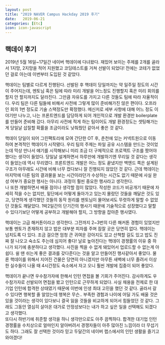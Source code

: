 ```yaml
---
layout: post
title: "2019 NAVER Campus Hackday 2019 후기"
date:   2019-06-21
categories: [Etc]
icon: icon-javascript
---
```


## 핵데이 후기

2019년 5월 16일~17일간 네이버 핵데이에 다녀왔다. 재밌어 보이는 주제를 2개를 골라서 1지망, 2지망을 적어 지원했고 코딩테스트를 거쳐 선발이 되었다! 전에는 코테가 없었던 걸로 아는데 이번부터 도입된 것 같았다.

핵데이는 팀별로 다르게 진행된다. 선발된 후 핵데이 당일까지는 약 일주일 정도의 시간이 주어지는데, 멘토님 혹은 팀에 따라 미리 개발을 어느정도 진행할지 혹은 미리 회의를 할지 안 할지까지도 달라진다. 그만큼 자유도를 가지고 다른 것들도 팀에 따라 자율적이다. 우리 팀은 다른 팀들에 비해서 사전에 그렇게 많이 준비해가진 않은 편이다. 오프라인 회의 1번 정도로 기술 스택정도만 확정했다. 메신저로 세부 사항에 대해 어느 정도 이야기만 나누고, 나는 프론트엔드를 담당하게 되어 개인적으로 개발 환경만 boilerplate를 만들어 준비해 갔다. 아무리 사전에 적게 하는 팀이어도 개발 환경정도는 셋팅해가는 게 당일날 삽질할 확률을 조금이라도 낮춰줬던 같아서 좋은 것 같다.

핵데이 당일이 되어 그린팩토리에 모여 간단한 OT 후, 춘천에 있는 커넥트원으로 이동하여 본격적인 핵데이가 시작됐다. 우리 팀의 주제는 파일 공유 시스템을 만드는 것이었는데 막상 만나서 얘기를 시작해보니 미리 조금 더 구체적으로 프로젝트 구조를 짰어야 했다는 생각이 들었다. 당일날 설계하면서 하루만에 개발하기엔 무리일 것 같다는 생각이 들었는데 역시 무리였다. 프론트엔드 개발은 어느 정도 끝냈지만 백엔드 쪽은 설계된 구조가 아무래도 시간에 비해 너무 컸다보니 잘 진행되지 않았던 것 같다. 근데 핵데이는 마지막에 다른 팀의 결과물을 보는 시간이라던가 수상하는 시간도 없기 때문에 사실 완성 여부가 중요한 행사는 아니다. 과정이 훨씬 중요한 행사라고 생각한다.  
나 또한 개발하면서 배울 점이나 생각할 점이 많았다. 작성한 코드가 비공개기 때문에 자세히 적을 수는 없지만, 밑단에서 어떻게 돌아가고 있는지 몰랐던 것들을 깨달은 것도 있고, 당연하게 생각했던 것들의 동작 원리를 멘토님이 물어보셔도 뚜렷하게 말할 수 없었던 것들도 깨달았다. 1박2일간의 단기간의 행사기 때문에 기술적으로 성장했다고 말할 수 있다기보단 어떻게 공부하고 개발해야 할지, 그 방향을 잡아준 행사였다.

핵데이는 고급 해커톤이라고 생각한다. 그전까지 2~3번의 다른 해커톤 경험이 있었지만 보통 멘토가 존재하지 않고 밥은 대부분 피자를 주며 잠잘 곳은 당연히 없다. 핵데이는 넘치도록 다 있다. 조금 걸으면 엄청 큰 귀여운 강아지도 있고 산책할 길도 있고 밥도 진짜 잘 나오고 숙소도 주는데 심지어 좋다! 날로 높아진다는 핵데이 경쟁률의 이유 중 하나가 되기에 충분하다고 생각했다. 사진을 찍을 수 없게 돼있어서 업로드할 수 없는게 아쉽다. 쉴 땐 쉬는게 좋은 결과를 갖다준다는 것을 알고 만들어진 행사같아서 좋았다. 물론 핵데이를 위해서 지어진 건물은 당연히 아니겠지만 아무튼 새벽에 너무 졸려서 이상한 실수들이 나올 때 4시간정도 숙소에서 자고 오니 훨씬 개발에 집중이 되어 좋았다. 

핵데이가 끝나면 우수참가자에 한해서 인턴 면접을 볼 기회가 주어진다. 감사하게도 우수참가자로 선발되어 면접을 봤고 인턴으로 근무하게 되었다. 사실 채용을 전제로 한 대기업 인턴에 합격한 상태였기 때문에 이번에 인생 최대 고민을 했던 것 같다. 골라서 갈 수 있다면 행복할 줄 알았는데 행복은 무슨.. 부족한 경험과 나이에 어딜 가도 배울 것은 있을 것이라는 생각이 있다보니 결국 잃을 것들을 비교하게 되어서 힘들었던 것 같다. 그래도 그동안 열심히 살아온 대가로 안정성보다는 내가 하고 싶은 일을 선택해도 되겠다고 생각했다.  
또다시 하반기에 취준할 생각을 하니 생각만으로도 아주 끔찍하다. 합격한 대기업 인턴 경쟁률을 수치상으로 얼마인지 알아버려서 경쟁자들이 아주 많아진 느낌이라 더 무섭기도 하다. 그래도 잘 선택한 것이라 믿고 두달간의 네이버 랩스에서의 인턴 생활을 즐기고 와야겠다!
